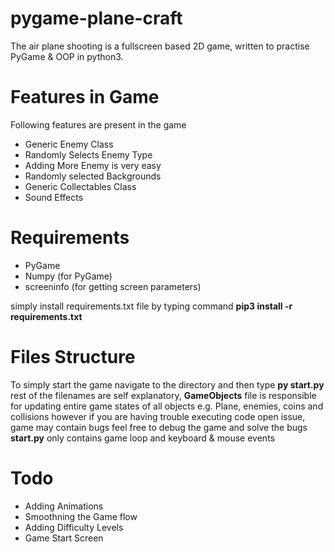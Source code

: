 # pygame-plane-craft
The air plane shooting is a fullscreen based 2D game, written to practise PyGame & OOP in python3.

# Features in Game
Following features are present in the game
- Generic Enemy Class
- Randomly Selects Enemy Type
- Adding More Enemy is very easy
- Randomly selected Backgrounds
- Generic Collectables Class
- Sound Effects

# Requirements
- PyGame
- Numpy (for PyGame)
- screeninfo (for getting screen parameters)

simply install requirements.txt file by typing command **pip3 install -r requirements.txt**

# Files Structure
To simply start the game navigate to the directory and then type **py start.py**
rest of the filenames are self explanatory, **GameObjects** file is responsible for updating entire game states of all objects e.g. Plane, enemies, coins and collisions however if you are having trouble executing code open issue, game may contain bugs feel free to debug the game and solve the bugs
**start.py** only contains game loop and keyboard & mouse events

# Todo
- Adding Animations
- Smoothning the Game flow
- Adding Difficulty Levels
- Game Start Screen
